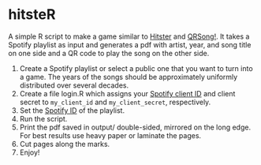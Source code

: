 # hitsteR

A simple R script to make a game similar to [Hitster](https://hitstergame.com/en-gb/) and [QRSong!](https://www.qrsong.io/). It takes a Spotify playlist as input and generates a pdf with artist, year, and song title on one side and a QR code to play the song on the other side.

1. Create a Spotify playlist or select a public one that you want to turn into a game. The years of the songs should be approximately uniformly distributed over several decades. 
1. Create a file login.R which assigns your [Spotify client ID](https://developer.spotify.com/my-applications/#!/applications) and client secret to `my_client_id` and `my_client_secret`, respectively. 
2. Set the [Spotify ID](https://developer.spotify.com/documentation/web-api/concepts/spotify-uris-ids) of the playlist.
3. Run the script.
4. Print the pdf saved in output/ double-sided, mirrored on the long edge. For best results use heavy paper or laminate the pages.
5. Cut pages along the marks.
6. Enjoy!